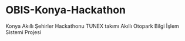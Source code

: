 # OBIS-Konya-Hackathon
Konya Akıllı Şehirler Hackathonu TUNEX takımı Akıllı Otopark Bilgi İşlem Sistemi Projesi
